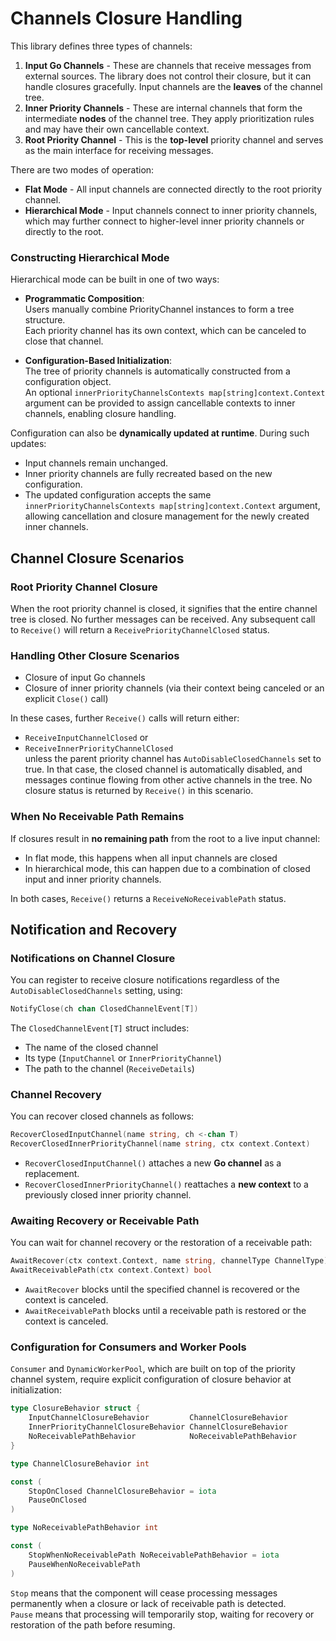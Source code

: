 # Channels Closure Handling

This library defines three types of channels:   
1. **Input Go Channels** - These are channels that receive messages from external sources. The library does not control their closure, but it can handle closures gracefully. Input channels are the **leaves** of the channel tree.
2. **Inner Priority Channels** -  These are internal channels that form the intermediate **nodes** of the channel tree. They apply prioritization rules and may have their own cancellable context.
3. **Root Priority Channel** - This is the **top-level** priority channel and serves as the main interface for receiving messages.

There are two modes of operation:
- **Flat Mode** - All input channels are connected directly to the root priority channel.
- **Hierarchical Mode** - Input channels connect to inner priority channels, which may further connect to higher-level inner priority channels or directly to the root.

### Constructing Hierarchical Mode

Hierarchical mode can be built in one of two ways:

* **Programmatic Composition**:  
  Users manually combine PriorityChannel instances to form a tree structure.  
  Each priority channel has its own context, which can be canceled to close that channel.  
    
* **Configuration-Based Initialization**:  
  The tree of priority channels is automatically constructed from a configuration object.  
  An optional `innerPriorityChannelsContexts map[string]context.Context` argument can be provided to assign cancellable contexts to inner channels, enabling closure handling.  

Configuration can also be **dynamically updated at runtime**. During such updates:
* Input channels remain unchanged.
* Inner priority channels are fully recreated based on the new configuration.
* The updated configuration accepts the same `innerPriorityChannelsContexts map[string]context.Context` argument, allowing cancellation and closure management for the newly created inner channels.

## Channel Closure Scenarios

### Root Priority Channel Closure
When the root priority channel is closed, it signifies that the entire channel tree is closed. No further messages can be received.
Any subsequent call to `Receive()` will return a `ReceivePriorityChannelClosed` status.

### Handling Other Closure Scenarios
* Closure of input Go channels
* Closure of inner priority channels (via their context being canceled or an explicit `Close()` call)

In these cases, further `Receive()` calls will return either:
* `ReceiveInputChannelClosed` or 
* `ReceiveInnerPriorityChannelClosed`   
unless the parent priority channel has `AutoDisableClosedChannels` set to true.
In that case, the closed channel is automatically disabled, and messages continue flowing from other active channels in the tree. No closure status is returned by `Receive()` in this scenario.

### When No Receivable Path Remains
If closures result in **no remaining path** from the root to a live input channel:
- In flat mode, this happens when all input channels are closed
- In hierarchical mode, this can happen due to a combination of closed input and inner priority channels.  
  
In both cases, `Receive()` returns a `ReceiveNoReceivablePath` status.

## Notification and Recovery

### Notifications on Channel Closure
You can register to receive closure notifications regardless of the `AutoDisableClosedChannels` setting, using:
```go
NotifyClose(ch chan ClosedChannelEvent[T])
```
The `ClosedChannelEvent[T]` struct includes:
* The name of the closed channel
* Its type (`InputChannel` or `InnerPriorityChannel`)
* The path to the channel (`ReceiveDetails`)

### Channel Recovery
You can recover closed channels as follows:
```go
RecoverClosedInputChannel(name string, ch <-chan T)
RecoverClosedInnerPriorityChannel(name string, ctx context.Context)
```
* `RecoverClosedInputChannel()` attaches a new **Go channel** as a replacement.
* `RecoverClosedInnerPriorityChannel()` reattaches a **new context** to a previously closed inner priority channel.


### Awaiting Recovery or Receivable Path
You can wait for channel recovery or the restoration of a receivable path:
```go
AwaitRecover(ctx context.Context, name string, channelType ChannelType) bool
AwaitReceivablePath(ctx context.Context) bool
```
* `AwaitRecover` blocks until the specified channel is recovered or the context is canceled.
* `AwaitReceivablePath` blocks until a receivable path is restored or the context is canceled.


### Configuration for Consumers and Worker Pools
`Consumer` and `DynamicWorkerPool`, which are built on top of the priority channel system, require explicit configuration of closure behavior at initialization:
```go
type ClosureBehavior struct {
    InputChannelClosureBehavior         ChannelClosureBehavior
    InnerPriorityChannelClosureBehavior ChannelClosureBehavior
    NoReceivablePathBehavior            NoReceivablePathBehavior
}

type ChannelClosureBehavior int

const (
    StopOnClosed ChannelClosureBehavior = iota
    PauseOnClosed
)

type NoReceivablePathBehavior int

const (
    StopWhenNoReceivablePath NoReceivablePathBehavior = iota
    PauseWhenNoReceivablePath
)
```
`Stop` means that the component will cease processing messages permanently when a closure or lack of receivable path is detected.  
`Pause` means that processing will temporarily stop, waiting for recovery or restoration of the path before resuming.

 

